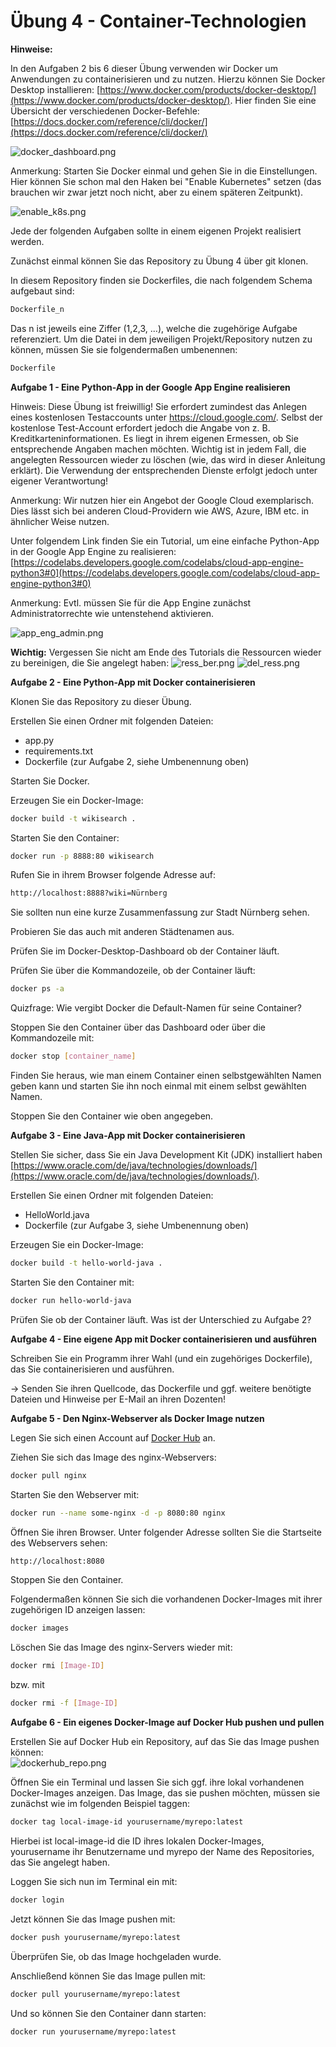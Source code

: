 
# Übung 4 - Container-Technologien

**Hinweise:**

In den Aufgaben 2 bis 6 dieser Übung verwenden wir Docker um Anwendungen zu containerisieren und zu nutzen. Hierzu können Sie Docker Desktop installieren: [https://www.docker.com/products/docker-desktop/](https://www.docker.com/products/docker-desktop/). Hier finden Sie eine Übersicht der verschiedenen Docker-Befehle: [https://docs.docker.com/reference/cli/docker/](https://docs.docker.com/reference/cli/docker/)  

![docker_dashboard.png](docker_dashboard.png)

Anmerkung: Starten Sie Docker einmal und gehen Sie in die Einstellungen. Hier können Sie schon mal den Haken bei "Enable Kubernetes" setzen (das brauchen wir zwar jetzt noch nicht, aber zu einem späteren Zeitpunkt).

![enable_k8s.png](enable_k8s.png)

Jede der folgenden Aufgaben sollte in einem eigenen Projekt realisiert werden.   

Zunächst einmal können Sie das Repository zu Übung 4 über git klonen.  

In diesem Repository finden sie Dockerfiles, die nach folgendem Schema aufgebaut sind:

   ```bash
Dockerfile_n
   ```
Das n ist jeweils eine Ziffer (1,2,3, ...), welche die zugehörige Aufgabe referenziert. Um die Datei in dem jeweiligen Projekt/Repository nutzen zu können, müssen Sie sie folgendermaßen umbenennen:

   ```bash
Dockerfile
   ```

**Aufgabe 1 - Eine Python-App in der Google App Engine realisieren**

Hinweis: Diese Übung ist freiwillig! Sie erfordert zumindest das Anlegen eines kostenlosen Testaccounts unter https://cloud.google.com/. Selbst der kostenlose Test-Account erfordert jedoch die Angabe von z. B. Kreditkarteninformationen. Es liegt in ihrem eigenen Ermessen, ob Sie entsprechende Angaben machen möchten. Wichtig ist in jedem Fall, die angelegten Ressourcen wieder zu löschen (wie, das wird in dieser Anleitung erklärt). Die Verwendung der entsprechenden Dienste erfolgt jedoch unter eigener Verantwortung!

Anmerkung: Wir nutzen hier ein Angebot der Google Cloud exemplarisch. Dies lässt sich bei anderen Cloud-Providern wie AWS, Azure, IBM etc. in ähnlicher Weise nutzen.

Unter folgendem Link finden Sie ein Tutorial, um eine einfache Python-App in der Google App Engine zu realisieren: [https://codelabs.developers.google.com/codelabs/cloud-app-engine-python3#0](https://codelabs.developers.google.com/codelabs/cloud-app-engine-python3#0) 

Anmerkung: Evtl. müssen Sie für die App Engine zunächst Administratorrechte wie untenstehend aktivieren. 

![app_eng_admin.png](app_eng_admin.png)

**Wichtig:**
Vergessen Sie nicht am Ende des Tutorials die Ressourcen wieder zu bereinigen, die Sie angelegt haben:
![ress_ber.png](ress_ber.png)
![del_ress.png](del_ress.png)



**Aufgabe 2 - Eine Python-App mit Docker containerisieren**

Klonen Sie das Repository zu dieser Übung.  

Erstellen Sie einen Ordner mit folgenden Dateien:

- app.py
- requirements.txt
- Dockerfile (zur Aufgabe 2, siehe Umbenennung oben)

Starten Sie Docker.

Erzeugen Sie ein Docker-Image:

   ```bash
docker build -t wikisearch .
   ```

Starten Sie den Container:
   ```bash
docker run -p 8888:80 wikisearch
   ```
Rufen Sie in ihrem Browser folgende Adresse auf:
   ```bash
http://localhost:8888?wiki=Nürnberg
   ```
Sie sollten nun eine kurze Zusammenfassung zur Stadt Nürnberg sehen.  

Probieren Sie das auch mit anderen Städtenamen aus.  

Prüfen Sie im Docker-Desktop-Dashboard ob der Container läuft.

Prüfen Sie über die Kommandozeile, ob der Container läuft:

   ```bash
docker ps -a

   ```
Quizfrage: Wie vergibt Docker die Default-Namen für seine Container?

Stoppen Sie den Container über das Dashboard oder über die Kommandozeile mit:
   ```bash
docker stop [container_name]

   ```
Finden Sie heraus, wie man einem Container einen selbstgewählten Namen geben kann und starten Sie ihn noch einmal mit einem selbst gewählten Namen.  

Stoppen Sie den Container wie oben angegeben.


**Aufgabe 3 - Eine Java-App mit Docker containerisieren**

Stellen  Sie sicher, dass Sie ein Java Development Kit (JDK) installiert haben [https://www.oracle.com/de/java/technologies/downloads/](https://www.oracle.com/de/java/technologies/downloads/).

Erstellen Sie einen Ordner mit folgenden Dateien:

- HelloWorld.java
- Dockerfile (zur Aufgabe 3, siehe Umbenennung oben)

Erzeugen Sie ein Docker-Image:
   ```bash
docker build -t hello-world-java .
   ```
Starten Sie den Container mit:
   ```bash
docker run hello-world-java

   ```
Prüfen Sie ob der Container läuft. Was ist der Unterschied zu Aufgabe 2?

**Aufgabe 4 - Eine eigene App mit Docker containerisieren und ausführen**

Schreiben Sie ein Programm ihrer Wahl (und ein zugehöriges Dockerfile), das Sie containerisieren und ausführen.  

&rarr; Senden Sie ihren Quellcode, das Dockerfile und ggf. weitere benötigte Dateien und Hinweise per E-Mail an ihren Dozenten! 


**Aufgabe 5 - Den Nginx-Webserver als Docker Image nutzen**

Legen Sie sich einen Account auf [Docker Hub](https://hub.docker.com/) an.  

Ziehen Sie sich das Image des nginx-Webservers:
   ```bash
docker pull nginx
   ```
Starten Sie den Webserver mit:
   ```bash
docker run --name some-nginx -d -p 8080:80 nginx
   ```
Öffnen Sie ihren Browser. Unter folgender Adresse sollten Sie die Startseite des Webservers sehen:
   ```bash
http://localhost:8080
   ```
Stoppen Sie den Container.  

Folgendermaßen können Sie sich die vorhandenen Docker-Images mit ihrer zugehörigen ID anzeigen lassen:
   ```bash
docker images
   ```
Löschen Sie das Image des nginx-Servers wieder mit:
   ```bash
docker rmi [Image-ID]
   ```
bzw. mit
   ```bash
docker rmi -f [Image-ID]
   ```

**Aufgabe 6 - Ein eigenes Docker-Image auf Docker Hub pushen und pullen**

Erstellen Sie auf Docker Hub ein Repository, auf das Sie das Image pushen können:  
![dockerhub_repo.png](dockerhub_repo.png)

Öffnen Sie ein Terminal und lassen Sie sich ggf. ihre lokal vorhandenen Docker-Images anzeigen. Das Image, das sie pushen möchten, müssen sie zunächst wie im folgenden Beispiel taggen:
   ```bash
docker tag local-image-id yourusername/myrepo:latest
   ```
Hierbei ist local-image-id die ID ihres lokalen Docker-Images, yourusername ihr Benutzername und myrepo der Name des Repositories, das Sie angelegt haben.  

Loggen Sie sich nun im Terminal ein mit:
   ```bash
docker login
   ```

Jetzt können Sie das Image pushen mit:
   ```bash
docker push yourusername/myrepo:latest
   ```
Überprüfen Sie, ob das Image hochgeladen wurde.  

Anschließend können Sie das Image pullen mit:
   ```bash
docker pull yourusername/myrepo:latest
   ```
Und so können Sie den Container dann starten:
   ```bash
docker run yourusername/myrepo:latest
   ```

